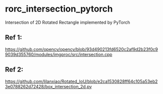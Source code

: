# rorc_intersection_pytorch
Intersection of 2D Rotated Rectangle implemented by PyTorch


## Ref 1:
https://github.com/opencv/opencv/blob/93d490213fd6520c2af9d2b23f0c99039d355760/modules/imgproc/src/intersection.cpp
## Ref 2:
https://github.com/lilanxiao/Rotated_IoU/blob/e2ca1530828ff64c105a53eb23e0788262d72428/box_intersection_2d.py





